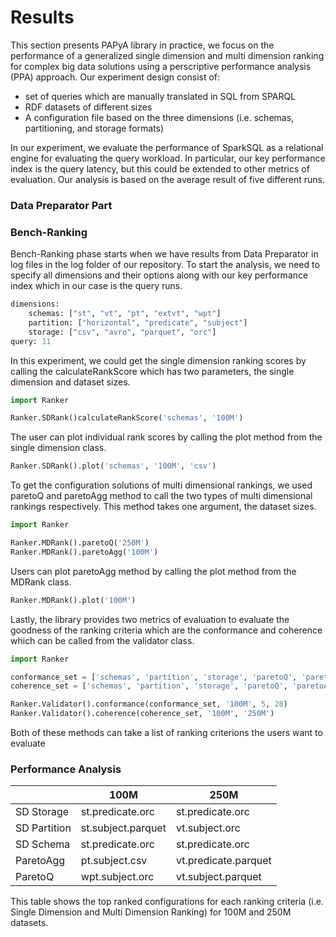 # Results
This section presents PAPyA library in practice, we focus on the performance of a generalized single dimension and multi dimension ranking for complex big data solutions using a perscriptive performance analysis (PPA) approach. Our experiment design consist of:

- set of queries which are manually translated in SQL from SPARQL
- RDF datasets of different sizes 
- A configuration file based on the three dimensions (i.e. schemas, partitioning, and storage formats)

In our experiment, we evaluate the performance of SparkSQL as a relational engine for evaluating the query workload. In particular, our key performance index is the query latency, but this could be extended to other metrics of evaluation. Our analysis is based on the average result of five different runs.

### Data Preparator Part

### Bench-Ranking
Bench-Ranking phase starts when we have results from Data Preparator in log files in the log folder of our repository. To start the analysis, we need to specify all dimensions and their options along with our key performance index which in our case is the query runs.

```python
dimensions:
    schemas: ["st", "vt", "pt", "extvt", "wpt"]
    partition: ["horizontal", "predicate", "subject"]
    storage: ["csv", "avro", "parquet", "orc"]
query: 11
```

In this experiment, we could get the single dimension ranking scores by calling the calculateRankScore which has two parameters, the single dimension and dataset sizes.

```python
import Ranker

Ranker.SDRank()calculateRankScore('schemas', '100M')
```

The user can plot individual rank scores by calling the plot method from the single dimension class.

```python
Ranker.SDRank().plot('schemas', '100M', 'csv')
```

To get the configuration solutions of multi dimensional rankings, we used paretoQ and paretoAgg method to call the two types of multi dimensional rankings respectively. This method takes one argument, the dataset sizes.

```python
import Ranker

Ranker.MDRank().paretoQ('250M')
Ranker.MDRank().paretoAgg('100M')
```

Users can plot paretoAgg method by calling the plot method from the MDRank class.

```python
Ranker.MDRank().plot('100M')
```

Lastly, the library provides two metrics of evaluation to evaluate the goodness of the ranking criteria which are the conformance and coherence which can be called from the validator class.

```python
import Ranker

conformance_set = ['schemas', 'partition', 'storage', 'paretoQ', 'paretoAgg']
coherence_set = ['schemas', 'partition', 'storage', 'paretoQ', 'paretoAgg']

Ranker.Validator().conformance(conformance_set, '100M', 5, 28)
Ranker.Validator().coherence(coherence_set, '100M', '250M')
```

Both of these methods can take a list of ranking criterions the users want to evaluate

### Performance Analysis
|| 100M  | 250M |
| ------------- | ------------- | ------------- |
|SD Storage|st.predicate.orc|st.predicate.orc|
|SD Partition|st.subject.parquet|vt.subject.orc|
|SD Schema|st.predicate.orc|st.predicate.orc|
|ParetoAgg|pt.subject.csv|vt.predicate.parquet|
|ParetoQ|wpt.subject.orc|vt.subject.parquet|

This table shows the top ranked configurations for each ranking criteria (i.e. Single Dimension and Multi Dimension Ranking) for 100M and 250M datasets.<br>

<!-- <table>
    <tr>
        <td colspan="2">Three</td>
        <td>Conformance</td>
    </tr>
    <tr>
        <td>One</td>
        <td>Two</td>
    </tr>
</table> -->